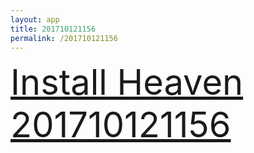 ```yaml
---
layout: app
title: 201710121156
permalink: /201710121156
---
```

<div class="pure-g">
    <div class="pure-u-1-1" style="font-size: 4em">
        <a class="pure-button-primary" href="itms-services://?action=download-manifest&url=https%3A%2F%2Flitsungyisigono.github.io%2FTestScript%2Fmanifests%2F201710121156.plist"><i class="fa fa-download" aria-hidden="true"></i>Install Heaven 201710121156</a>
    </div>
</div>